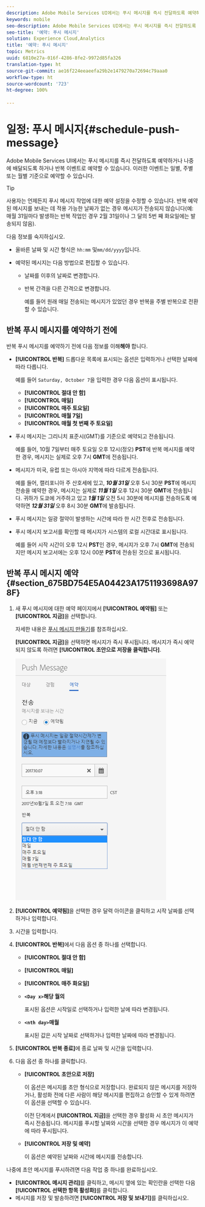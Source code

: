 ```yaml
---
description: Adobe Mobile Services UI에서는 푸시 메시지를 즉시 전달하도록 예약하거나 나중에 배달되도록 하거나 반복 이벤트로 예약할 수 있습니다. 이러한 이벤트는 일별, 주별 또는 월별 기준으로 예약할 수 있습니다.
keywords: mobile
seo-description: Adobe Mobile Services UI에서는 푸시 메시지를 즉시 전달하도록 예약하거나 나중에 배달되도록 하거나 반복 이벤트로 예약할 수 있습니다. 이러한 이벤트는 일별, 주별 또는 월별 기준으로 예약할 수 있습니다.
seo-title: '예약: 푸시 메시지'
solution: Experience Cloud,Analytics
title: '예약: 푸시 메시지'
topic: Metrics
uuid: 6810e27a-016f-4286-8fe2-9972d85fa326
translation-type: ht
source-git-commit: ae16f224eeaeefa29b2e1479270a72694c79aaa0
workflow-type: ht
source-wordcount: '723'
ht-degree: 100%

---
```



# 일정: 푸시 메시지{#schedule-push-message}

Adobe Mobile Services UI에서는 푸시 메시지를 즉시 전달하도록 예약하거나 나중에 배달되도록 하거나 반복 이벤트로 예약할 수 있습니다. 이러한 이벤트는 일별, 주별 또는 월별 기준으로 예약할 수 있습니다.

>[!TIP]
>
>사용자는 언제든지 푸시 메시지 작업에 대한 예약 설정을 수정할 수 있습니다. 반복 예약된 메시지를 보내는 데 적용 가능한 날짜가 없는 경우 메시지가 전송되지 않습니다(예: 매월 31일마다 발생하는 반복 작업인 경우 2월 31일이나 그 달의 5번 째 화요일에는 발송되지 않음).

다음 정보를 숙지하십시오.

* 올바른 날짜 및 시간 형식은 `hh:mm` 및`mm/dd/yyyy`입니다.

* 예약된 메시지는 다음 방법으로 편집할 수 있습니다.

   * 날짜를 이후의 날짜로 변경합니다.
   * 반복 간격을 다른 간격으로 변경합니다.

      예를 들어 원래 매일 전송되는 메시지가 있었던 경우 반복을 주별 반복으로 전환할 수 있습니다.

## 반복 푸시 메시지를 예약하기 전에

반복 푸시 메시지를 예약하기 전에 다음 정보를 이해&#x200B;**해야** 합니다.

* **[!UICONTROL 반복]** 드롭다운 목록에 표시되는 옵션은 입력하거나 선택한 날짜에 따라 다릅니다.

   예를 들어 `Saturday, October 7`을 입력한 경우 다음 옵션이 표시됩니다.

   * **[!UICONTROL 절대 안 함]**
   * **[!UICONTROL 매일]**
   * **[!UICONTROL 매주 토요일]**
   * **[!UICONTROL 매월 7일]**
   * **[!UICONTROL 매월 첫 번째 주 토요일]**

* 푸시 메시지는 그리니치 표준시(GMT)를 기준으로 예약되고 전송됩니다.

   예를 들어, 10월 7일부터 매주 토요일 오후 12시(정오) **PST**&#x200B;에 반복 메시지를 예약한 경우, 메시지는 실제로 오후 7시 **GMT**&#x200B;에 전송됩니다.
* 메시지가 미국, 유럽 또는 아시아 지역에 따라 다르게 전송됩니다.

   예를 들어, 캘리포니아 주 산호세에 있고, ***10월 31일*** 오후 5시 30분 **PST**&#x200B;에 메시지 전송을 예약한 경우, 메시지는 실제로 ***11월 1일*** 오후 12시 30분 **GMT**&#x200B;에 전송됩니다. 귀하가 도쿄에 거주하고 있고 ***1월 1일*** 오전 5시 30분에 메시지를 전송하도록 예약하면 ***12월 31일*** 오후 8시 30분 **GMT**&#x200B;에 발송됩니다.
* 푸시 메시지는 일광 절약이 발생하는 시간에 따라 한 시간 전후로 전송됩니다.
* 푸시 메시지 보고서를 확인할 때 메시지가 시스템의 로컬 시간대로 표시됩니다.

   예를 들어 시작 시간이 오후 12시 **PST**&#x200B;인 경우, 메시지가 오후 7시 **GMT**&#x200B;에 전송되지만 메시지 보고서에는 오후 12시 00분 **PST**&#x200B;에 전송된 것으로 표시됩니다.

## 반복 푸시 메시지 예약 {#section_675BD754E5A04423A1751193698A978F}

1. 새 푸시 메시지에 대한 예약 페이지에서 **[!UICONTROL 예약됨]** 또는 **[!UICONTROL 지금]**&#x200B;을 선택합니다.

   자세한 내용은 [푸시 메시지 만들기](/help/using/in-app-messaging/t-create-push-message/t-create-push-message.md)를 참조하십시오.

   **[!UICONTROL 지금]**&#x200B;을 선택하면 메시지가 즉시 푸시됩니다. 메시지가 즉시 예약되지 않도록 하려면 **[!UICONTROL 초안으로 저장을 클릭합니다]**.

   ![](assets/schedule-push-message.png)

1. **[!UICONTROL 예약됨]**&#x200B;을 선택한 경우 달력 아이콘을 클릭하고 시작 날짜를 선택하거나 입력합니다.
1. 시간을 입력합니다. 
1. **[!UICONTROL 반복]**&#x200B;에서 다음 옵션 중 하나를 선택합니다.

   * **[!UICONTROL 절대 안 함]**
   * **[!UICONTROL 매일]**
   * **[!UICONTROL 매주 화요일]**
   * **`<Day x>`해당 월의**

      표시된 옵션은 시작일로 선택하거나 입력한 날에 따라 변경됩니다.
   * **`<nth day>`매월**

      표시된 값은 시작 날짜로 선택하거나 입력한 날짜에 따라 변경됩니다.

1. **[!UICONTROL 반복 종료]**&#x200B;에 종료 날짜 및 시간을 입력합니다.
1. 다음 옵션 중 하나를 클릭합니다.

   * **[!UICONTROL 초안으로 저장]**

      이 옵션은 메시지를 초안 형식으로 저장합니다. 완료되지 않은 메시지를 저장하거나, 활성화 전에 다른 사람이 해당 메시지를 편집하고 승인할 수 있게 하려면 이 옵션을 선택할 수 있습니다.

      이전 단계에서 **[!UICONTROL 지금]**&#x200B;을 선택한 경우 활성화 시 초안 메시지가 즉시 전송됩니다. 메시지를 푸시할 날짜와 시간을 선택한 경우 메시지가 이 예약에 따라 푸시됩니다.

   * **[!UICONTROL 저장 및 예약]**

      이 옵션은 예약된 날짜와 시간에 메시지를 전송합니다.

나중에 초안 메시지를 푸시하려면 다음 작업 중 하나를 완료하십시오.

* **[!UICONTROL 메시지 관리]**&#x200B;를 클릭하고, 메시지 옆에 있는 확인란을 선택한 다음 **[!UICONTROL 선택한 항목 활성화]**&#x200B;를 클릭합니다.
* 메시지를 저장 및 발송하려면 **[!UICONTROL 저장 및 보내기]**&#x200B;를 클릭하십시오.
